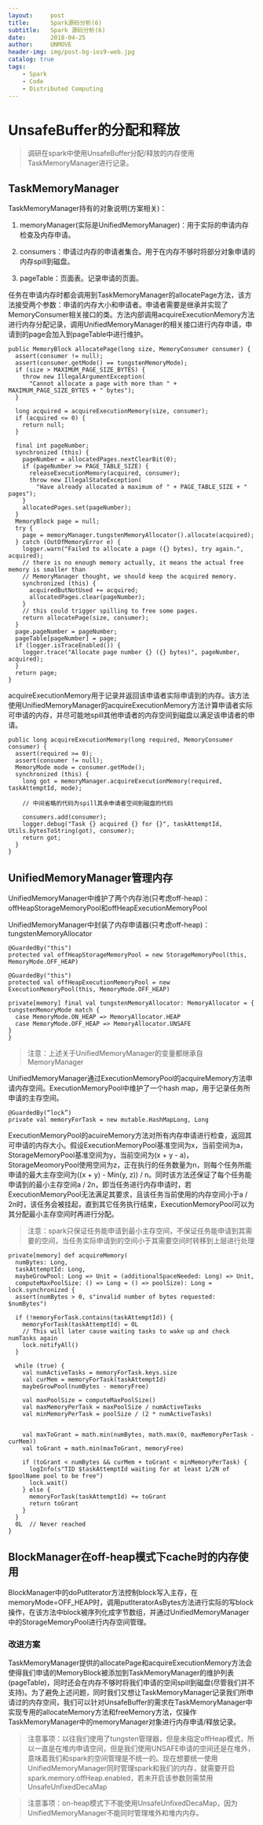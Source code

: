 ```yaml
---
layout:     post
title:      Spark源码分析(6)
subtitle:   Spark 源码分析(6)
date:       2018-04-25
author:     UNMOVE
header-img: img/post-bg-ios9-web.jpg
catalog: true
tags:
    - Spark
    - Code
    - Distributed Computing
---
```


# UnsafeBuffer的分配和释放

>调研在spark中使用UnsafeBuffer分配/释放的内存使用TaskMemoryManager进行记录。

## TaskMemoryManager

TaskMemoryManager持有的对象说明(方案相关)：

  1. memoryManager(实际是UnifiedMemoryManager)：用于实际的申请内存检查及内存申请。

  2. consumers：申请过内存的申请者集合。用于在内存不够时将部分对象申请的内存spill到磁盘。

  3. pageTable：页面表。记录申请的页面。

任务在申请内存时都会调用到TaskMemoryManager的allocatePage方法，该方法接受两个参数：申请的内存大小和申请者。申请者需要是继承并实现了MemoryConsumer相关接口的类。方法内部调用acquireExecutionMemory方法进行内存分配记录，调用UnifiedMemoryManager的相关接口进行内存申请，申请到的page会加入到pageTable中进行维护。

  ```
  public MemoryBlock allocatePage(long size, MemoryConsumer consumer) {
    assert(consumer != null);
    assert(consumer.getMode() == tungstenMemoryMode);
    if (size > MAXIMUM_PAGE_SIZE_BYTES) {
      throw new IllegalArgumentException(
        "Cannot allocate a page with more than " + MAXIMUM_PAGE_SIZE_BYTES + " bytes");
    }

    long acquired = acquireExecutionMemory(size, consumer);
    if (acquired <= 0) {
      return null;
    }

    final int pageNumber;
    synchronized (this) {
      pageNumber = allocatedPages.nextClearBit(0);
      if (pageNumber >= PAGE_TABLE_SIZE) {
        releaseExecutionMemory(acquired, consumer);
        throw new IllegalStateException(
          "Have already allocated a maximum of " + PAGE_TABLE_SIZE + " pages");
      }
      allocatedPages.set(pageNumber);
    }
    MemoryBlock page = null;
    try {
      page = memoryManager.tungstenMemoryAllocator().allocate(acquired);
    } catch (OutOfMemoryError e) {
      logger.warn("Failed to allocate a page ({} bytes), try again.", acquired);
      // there is no enough memory actually, it means the actual free memory is smaller than
      // MemoryManager thought, we should keep the acquired memory.
      synchronized (this) {
        acquiredButNotUsed += acquired;
        allocatedPages.clear(pageNumber);
      }
      // this could trigger spilling to free some pages.
      return allocatePage(size, consumer);
    }
    page.pageNumber = pageNumber;
    pageTable[pageNumber] = page;
    if (logger.isTraceEnabled()) {
      logger.trace("Allocate page number {} ({} bytes)", pageNumber, acquired);
    }
    return page;
  }
  ```

acquireExecutionMemory用于记录并返回该申请者实际申请到的内存。该方法使用UnifiedMemoryManager的acquireExecutionMemory方法计算申请者实际可申请的内存，并尽可能地spill其他申请者的内存空间到磁盘以满足该申请者的申请。

  ```
  public long acquireExecutionMemory(long required, MemoryConsumer consumer) {
    assert(required >= 0);
    assert(consumer != null);
    MemoryMode mode = consumer.getMode();
    synchronized (this) {
      long got = memoryManager.acquireExecutionMemory(required, taskAttemptId, mode);

      // 中间省略的代码为spill其余申请者空间到磁盘的代码

      consumers.add(consumer);
      logger.debug("Task {} acquired {} for {}", taskAttemptId, Utils.bytesToString(got), consumer);
      return got;
    }
  }
  ```

## UnifiedMemoryManager管理内存

UnifiedMemoryManager中维护了两个内存池(只考虑off-heap)：offHeapStorageMemoryPool和offHeapExecutionMemoryPool

UnifiedMemoryManager中封装了内存申请器(只考虑off-heap)：tungstenMemoryAllocator

  ```
  @GuardedBy("this")
  protected val offHeapStorageMemoryPool = new StorageMemoryPool(this, MemoryMode.OFF_HEAP)

  @GuardedBy("this")
  protected val offHeapExecutionMemoryPool = new ExecutionMemoryPool(this, MemoryMode.OFF_HEAP)

  private[memory] final val tungstenMemoryAllocator: MemoryAllocator = {
  tungstenMemoryMode match {
    case MemoryMode.ON_HEAP => MemoryAllocator.HEAP
    case MemoryMode.OFF_HEAP => MemoryAllocator.UNSAFE
  }
  }
  ```

>注意：上述关于UnifiedMemoryManager的变量都继承自MemoryManager

UnifiedMemoryManager通过ExecutionMemoryPool的acquireMemory方法申请内存空间。ExecutionMemoryPool中维护了一个hash map，用于记录任务所申请的主存空间。

  ```
  @GuardedBy(“lock”)
  private val memoryForTask = new mutable.HashMapLong, Long
  ```

ExecutionMemoryPool的acuireMemory方法对所有内存申请进行检查，返回其可申请的内存大小。假设ExecutionMemoryPool基准空间为x，当前空间为a，StorageMemoryPool基准空间为y，当前空间为(x + y - a)，StorageMeomoryPool使用空间为z，正在执行的任务数量为n，则每个任务所能申请的最大主存空间为((x + y) - Min(y, z)) / n。同时该方法还保证了每个任务能申请到的最小主存空间a / 2n，即当任务进行内存申请时，若ExecutionMemoryPool无法满足其要求，且该任务当前使用的内存空间小于a / 2n时，该任务会被挂起，直到其它任务执行结束，ExecutionMemoryPool可以为其分配最小主存空间时再进行分配。

>注意：spark只保证任务能申请到最小主存空间，不保证任务能申请到其需要的空间，当任务实际申请到的空间小于其需要空间时转移到上层进行处理

  ```
  private[memory] def acquireMemory(
    numBytes: Long,
    taskAttemptId: Long,
    maybeGrowPool: Long => Unit = (additionalSpaceNeeded: Long) => Unit,
    computeMaxPoolSize: () => Long = () => poolSize): Long = lock.synchronized {
    assert(numBytes > 0, s"invalid number of bytes requested: $numBytes")

    if (!memoryForTask.contains(taskAttemptId)) {
      memoryForTask(taskAttemptId) = 0L
      // This will later cause waiting tasks to wake up and check numTasks again
      lock.notifyAll()
    }

    while (true) {
      val numActiveTasks = memoryForTask.keys.size
      val curMem = memoryForTask(taskAttemptId)
      maybeGrowPool(numBytes - memoryFree)

      val maxPoolSize = computeMaxPoolSize()
      val maxMemoryPerTask = maxPoolSize / numActiveTasks
      val minMemoryPerTask = poolSize / (2 * numActiveTasks)

  
      val maxToGrant = math.min(numBytes, math.max(0, maxMemoryPerTask - curMem))
      val toGrant = math.min(maxToGrant, memoryFree)

      if (toGrant < numBytes && curMem + toGrant < minMemoryPerTask) {
        logInfo(s"TID $taskAttemptId waiting for at least 1/2N of $poolName pool to be free")
        lock.wait()
      } else {
        memoryForTask(taskAttemptId) += toGrant
        return toGrant
      }
    }
    0L  // Never reached
  }
  ```

## BlockManager在off-heap模式下cache时的内存使用

BlockManager中的doPutIterator方法控制block写入主存，在memoryMode=OFF_HEAP时，调用putIteratorAsBytes方法进行实际的写block操作，在该方法中block被序列化成字节数组，并通过UnifiedMemoryManager中的StorageMemoryPool进行内存空间管理。

### 改进方案

TaskMemoryManager提供的allocatePage和acquireExecutionMemory方法会使得我们申请的MemoryBlock被添加到TaskMemoryManager的维护列表(pageTable)，同时还会在内存不够时将我们申请的空间spill到磁盘(尽管我们并不支持)。为了避免上述问题，同时我们又想让TaskMemoryManager记录我们所申请过的内存空间，我们可以针对UnsafeBuffer的需求在TaskMemoryManager中实现专用的allocateMemory方法和freeMemory方法，仅操作TaskMemoryManager中的memoryManager对象进行内存申请/释放记录。

>注意事项：以往我们使用了tungsten管理器，但是未指定offHeap模式，所以一直是在堆内申请空间，但是我们使用UNSAFE申请的空间还是在堆外，意味着我们和spark的空间管理是不统一的。现在想要统一使用UnifiedMemoryManager同时管理spark和我们的内存，就需要开启spark.memory.offHeap.enabled，若未开启该参数则需禁用UnsafeUnfixedDecaMap

>注意事项：on-heap模式下不能使用UnsafeUnfixedDecaMap，因为UnifiedMemoryManager不能同时管理堆外和堆内内存。